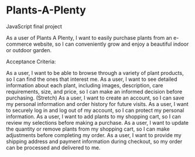 # Plants-A-Plenty
JavaScript final project

As a user of Plants A Plenty, I want to easily purchase plants from an e-commerce website, so I can conveniently grow and enjoy a beautiful indoor or outdoor garden.

Acceptance Criteria:

As a user, I want to be able to browse through a variety of plant products, so I can find the ones that interest me.
As a user, I want to see detailed information about each plant, including images, description, care requirements, size, and price, so I can make an informed decision before purchasing.
(Stretch) As a user, I want to create an account, so I can save my personal information and order history for future visits.
As a user, I want to securely log in and log out of my account, so I can protect my personal information.
As a user, I want to add plants to my shopping cart, so I can review my selections before making a purchase.
As a user, I want to update the quantity or remove plants from my shopping cart, so I can make adjustments before completing my order.
As a user, I want to provide my shipping address and payment information during checkout, so my order can be processed and delivered to me.
